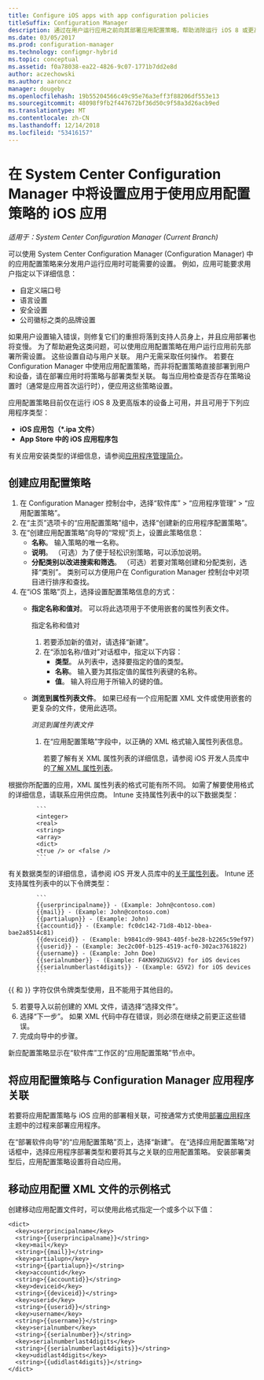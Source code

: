 ```yaml
---
title: Configure iOS apps with app configuration policies
titleSuffix: Configuration Manager
description: 通过在用户运行应用之前向其部署应用配置策略，帮助消除运行 iOS 8 或更高版本的设备上的配置问题。
ms.date: 03/05/2017
ms.prod: configuration-manager
ms.technology: configmgr-hybrid
ms.topic: conceptual
ms.assetid: f0a78038-ea22-4826-9c07-1771b7dd2e8d
author: aczechowski
ms.author: aaroncz
manager: dougeby
ms.openlocfilehash: 19b55204566c49c95e76a3eff3f88206df553e13
ms.sourcegitcommit: 48098f9fb2f447672bf36d50c9f58a3d26acb9ed
ms.translationtype: MT
ms.contentlocale: zh-CN
ms.lasthandoff: 12/14/2018
ms.locfileid: "53416157"
---
```

# <a name="apply-settings-to-ios-apps-with-app-configuration-policies-in-system-center-configuration-manager"></a>在 System Center Configuration Manager 中将设置应用于使用应用配置策略的 iOS 应用

*适用于：System Center Configuration Manager (Current Branch)*


可以使用 System Center Configuration Manager (Configuration Manager) 中的应用配置策略来分发用户运行应用时可能需要的设置。 例如，应用可能要求用户指定以下详细信息：
- 自定义端口号
- 语言设置
- 安全设置
- 公司徽标之类的品牌设置

如果用户设置输入错误，则修复它们的重担将落到支持人员身上，并且应用部署也将变慢。
为了帮助避免这类问题，可以使用应用配置策略在用户运行应用前先部署所需设置。 这些设置自动与用户关联。 用户无需采取任何操作。
若要在 Configuration Manager 中使用应用配置策略，而非将配置策略直接部署到用户和设备，请在部署应用时将策略与部署类型关联。 每当应用检查是否存在策略设置时（通常是应用首次运行时），便应用这些策略设置。

应用配置策略目前仅在运行 iOS 8 及更高版本的设备上可用，并且可用于下列应用程序类型：

- **iOS 应用包（*.ipa 文件）**
- **App Store 中的 iOS 应用程序包**

有关应用安装类型的详细信息，请参阅[应用程序管理简介](/sccm/apps/understand/introduction-to-application-management)。

## <a name="create-an-app-configuration-policy"></a>创建应用配置策略

1. 在 Configuration Manager 控制台中，选择“软件库” > “应用程序管理” > “应用配置策略”。
2. 在“主页”选项卡的“应用配置策略”组中，选择“创建新的应用程序配置策略”。
3. 在“创建应用配置策略”向导的“常规”页上，设置此策略信息：
   - **名称**。 输入策略的唯一名称。
   - **说明**。 （可选）为了便于轻松识别策略，可以添加说明。
   - **分配类别以改进搜索和筛选**。 （可选）若要对策略创建和分配类别，选择“类别”。 类别可以方便用户在 Configuration Manager 控制台中对项目进行排序和查找。
4. 在“iOS 策略”页上，选择设置配置策略信息的方式：
   - **指定名称和值对**。 可以将此选项用于不使用嵌套的属性列表文件。

      指定名称和值对
        1. 若要添加新的值对，请选择“新建”。
        2. 在“添加名称/值对”对话框中，指定以下内容：
            - **类型**。 从列表中，选择要指定的值的类型。
            - **名称**。 输入要为其指定值的属性列表键的名称。
            - **值**。 输入将应用于所输入的键的值。

   - **浏览到属性列表文件**。 如果已经有一个应用配置 XML 文件或使用嵌套的更复杂的文件，使用此选项。

     *浏览到属性列表文件*

     1. 在“应用配置策略”字段中，以正确的 XML 格式输入属性列表信息。

        若要了解有关 XML 属性列表的详细信息，请参阅 iOS 开发人员库中的[了解 XML 属性列表](https://developer.apple.com/library/ios/documentation/Cocoa/Conceptual/PropertyLists/UnderstandXMLPlist/UnderstandXMLPlist.html)。

根据你所配置的应用，XML 属性列表的格式可能有所不同。 如需了解要使用格式的详细信息，请联系应用供应商。
Intune 支持属性列表中的以下数据类型：
            
            ```
            <integer>
            <real>
            <string>
            <array>
            <dict>
            <true /> or <false />
            ```
有关数据类型的详细信息，请参阅 iOS 开发人员库中的[关于属性列表](https://developer.apple.com/library/content/documentation/Cocoa/Conceptual/PropertyLists/AboutPropertyLists/AboutPropertyLists.html)。
Intune 还支持属性列表中的以下令牌类型：
            
            ```
            {{userprincipalname}} - (Example: John@contoso.com)
            {{mail}} - (Example: John@contoso.com)
            {{partialupn}} - (Example: John)
            {{accountid}} - (Example: fc0dc142-71d8-4b12-bbea-bae2a8514c81)
            {{deviceid}} - (Example: b9841cd9-9843-405f-be28-b2265c59ef97)
            {{userid}} - (Example: 3ec2c00f-b125-4519-acf0-302ac3761822)
            {{username}} - (Example: John Doe)
            {{serialnumber}} - (Example: F4KN99ZUG5V2) for iOS devices
            {{serialnumberlast4digits}} - (Example: G5V2) for iOS devices
            ```

{{ 和 }} 字符仅供令牌类型使用，且不能用于其他目的。
            
5. 若要导入以前创建的 XML 文件，请选择“选择文件”。
6. 选择“下一步”。 如果 XML 代码中存在错误，则必须在继续之前更正这些错误。
7. 完成向导中的步骤。

新应配置策略显示在“软件库”工作区的“应用配置策略”节点中。

## <a name="associate-an-app-configuration-policy-with-a-configuration-manager-application"></a>将应用配置策略与 Configuration Manager 应用程序关联

若要将应用配置策略与 iOS 应用的部署相关联，可按通常方式使用[部署应用程序](/sccm/apps/deploy-use/deploy-applications)主题中的过程来部署应用程序。

在“部署软件向导”的“应用配置策略”页上，选择“新建”。 在“选择应用配置策略”对话框中，选择应用程序部署类型和要将其与之关联的应用配置策略。
安装部署类型后，应用配置策略设置将自动应用。

## <a name="example-format-for-the-mobile-app-configuration-xml-file"></a>移动应用配置 XML 文件的示例格式

创建移动应用配置文件时，可以使用此格式指定一个或多个以下值：

```
<dict>
  <key>userprincipalname</key>
  <string>{{userprincipalname}}</string>
  <key>mail</key>
  <string>{{mail}}</string>
  <key>partialupn</key>
  <string>{{partialupn}}</string>
  <key>accountid</key>
  <string>{{accountid}}</string>
  <key>deviceid</key>
  <string>{{deviceid}}</string>
  <key>userid</key>
  <string>{{userid}}</string>
  <key>username</key>
  <string>{{username}}</string>
  <key>serialnumber</key>
  <string>{{serialnumber}}</string>
  <key>serialnumberlast4digits</key>
  <string>{{serialnumberlast4digits}}</string>
  <key>udidlast4digits</key>
  <string>{{udidlast4digits}}</string>
</dict>
```
